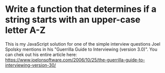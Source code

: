 # Write a function that determines if a string starts with an upper-case letter A-Z

This is my JavaScript solution for one of the simple interview questions Joel Spolsky mentions in his "Guerrilla Guide to Interviewing (version 3.0)". You can chek out his entire article here: https://www.joelonsoftware.com/2006/10/25/the-guerrilla-guide-to-interviewing-version-30/